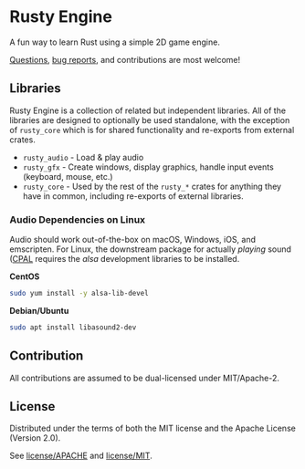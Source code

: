 # Rusty Engine

A fun way to learn Rust using a simple 2D game engine.

[Questions], [bug reports], and contributions are most welcome!

[Questions]: https://github.com/CleanCut/rusty_engine/issues/new
[bug reports]: https://github.com/CleanCut/rusty_engine/issues/new

## Libraries

Rusty Engine is a collection of related but independent libraries.  All of the libraries are
designed to optionally be used standalone, with the exception of `rusty_core` which is for shared
functionality and re-exports from external crates.

- `rusty_audio` - Load & play audio
- `rusty_gfx` - Create windows, display graphics, handle input events (keyboard, mouse, etc.)
- `rusty_core` - Used by the rest of the `rusty_*` crates for anything they have in common,
  including re-exports of external libraries.

### Audio Dependencies on Linux

Audio should work out-of-the-box on macOS, Windows, iOS, and emscripten.  For Linux, the
downstream package for actually _playing_ sound ([CPAL](https://github.com/RustAudio/cpal) requires
the *alsa* development libraries to be installed.

**CentOS**

```bash
sudo yum install -y alsa-lib-devel
```

**Debian/Ubuntu**

```bash
sudo apt install libasound2-dev
```

## Contribution

All contributions are assumed to be dual-licensed under MIT/Apache-2.

## License

Distributed under the terms of both the MIT license and the Apache License (Version 2.0).

See [license/APACHE](license/APACHE) and [license/MIT](license/MIT).